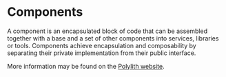 # Components

A component is an encapsulated block of code that can be assembled together with
a base and a set of other components into services, libraries or tools.
Components achieve encapsulation and composability by separating their private
implementation from their public interface.

More information may be found on the [Polylith website][components].

[components]: https://polylith.gitbook.io/polylith/architecture/2.3.-component
